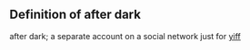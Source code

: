 ## Definition of after dark

after dark; a separate account on a social network just for [yiff](./yiff)
